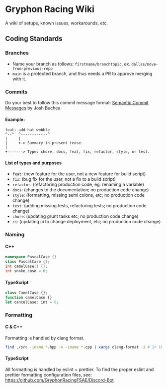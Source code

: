 # Gryphon Racing Wiki
A wiki of setups, known issues, workarounds, etc.

## Coding Standards

### Branches

- Name your branch as follows: `firstname/branchtopic`, ex. `dallas/move-from-previous-repo`
- `main` is a protected branch, and thus needs a PR to approve merging with it.

### Commits

Do your best to follow this commit message format: [Semantic Commit Messages](https://gist.github.com/joshbuchea/6f47e86d2510bce28f8e7f42ae84c716) by Josh Buchea

#### Example:

```
feat: add hat wobble
^--^  ^------------^
|     |
|     +-> Summary in present tense.
|
+-------> Type: chore, docs, feat, fix, refactor, style, or test.
```

#### List of types and purposes

- `feat`: (new feature for the user, not a new feature for build script)
- `fix`: (bug fix for the user, not a fix to a build script)
- `refactor`: (refactoring production code, eg. renaming a variable)
- `docs`: (changes to the documentation; no production code change)
- `style`: (formatting, missing semi colons, etc; no production code change)
- `test`: (adding missing tests, refactoring tests; no production code change)
- `chore`: (updating grunt tasks etc; no production code change)
- `ci`: (updating ci to change deployment, etc; no production code change)

### Naming

#### C++
```C++
namespace PascalCase {}
class PascalCase {};
int camelCase() {};
int snake_case = 0;
```

#### TypeScript
```TypeScript
class CamelCase {};
function camelCase {}
let cancelCase: int = 0;
```

### Formatting

#### C & C++

Formatting is handled by clang format.
```bash
find ./src -iname *.hpp -o -iname *.cpp | xargs clang-format -i # In the root folder of the repo.
```

#### TypeScript

All formatting is handled by eslint + prettier. To find the proper eslint and prettier formatting configuration files, see: https://github.com/GryphonRacingFSAE/Discord-Bot
